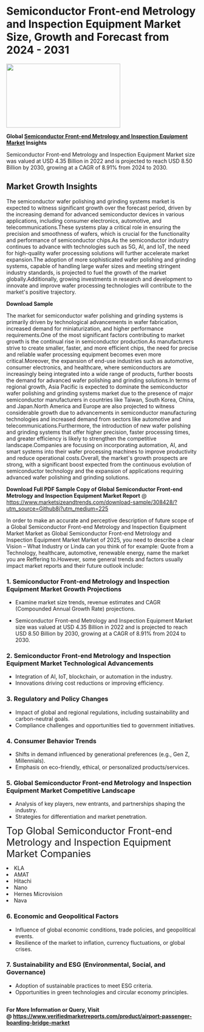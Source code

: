 <H1>Semiconductor Front-end Metrology and Inspection Equipment Market Size, Growth and Forecast from 2024 - 2031</H1><img class="aligncenter size-medium wp-image-584254" src="https://thirdeyenews.in/wp-content/uploads/2024/09/Global-Market-Research-300x168.jpeg" alt="" width="300" height="168" /><p><strong>Global&nbsp;<a href="https://www.marketsizeandtrends.com/download-sample/308428/?utm_source=Github8j?utm_medium=225">Semiconductor Front-end Metrology and Inspection Equipment Market</a> Insights</strong></p><p>Semiconductor Front-end Metrology and Inspection Equipment Market size was valued at USD 4.35 Billion in 2022 and is projected to reach USD 8.50 Billion by 2030, growing at a CAGR of 8.91% from 2024 to 2030.</p><p><h2>Market Growth Insights</h2> <p>The semiconductor wafer polishing and grinding systems market is expected to witness significant growth over the forecast period, driven by the increasing demand for advanced semiconductor devices in various applications, including consumer electronics, automotive, and telecommunications.These systems play a critical role in ensuring the precision and smoothness of wafers, which is crucial for the functionality and performance of semiconductor chips.As the semiconductor industry continues to advance with technologies such as 5G, AI, and IoT, the need for high-quality wafer processing solutions will further accelerate market expansion.The adoption of more sophisticated wafer polishing and grinding systems, capable of handling large wafer sizes and meeting stringent industry standards, is projected to fuel the growth of the market globally.Additionally, growing investments in research and development to innovate and improve wafer processing technologies will contribute to the market's positive trajectory.</p> <p><strong>Download Sample</strong></p> <p>The market for semiconductor wafer polishing and grinding systems is primarily driven by technological advancements in wafer fabrication, increased demand for miniaturization, and higher performance requirements.One of the most significant factors contributing to market growth is the continual rise in semiconductor production.As manufacturers strive to create smaller, faster, and more efficient chips, the need for precise and reliable wafer processing equipment becomes even more critical.Moreover, the expansion of end-use industries such as automotive, consumer electronics, and healthcare, where semiconductors are increasingly being integrated into a wide range of products, further boosts the demand for advanced wafer polishing and grinding solutions.In terms of regional growth, Asia Pacific is expected to dominate the semiconductor wafer polishing and grinding systems market due to the presence of major semiconductor manufacturers in countries like Taiwan, South Korea, China, and Japan.North America and Europe are also projected to witness considerable growth due to advancements in semiconductor manufacturing technologies and increased demand from sectors like automotive and telecommunications.Furthermore, the introduction of new wafer polishing and grinding systems that offer higher precision, faster processing times, and greater efficiency is likely to strengthen the competitive landscape.Companies are focusing on incorporating automation, AI, and smart systems into their wafer processing machines to improve productivity and reduce operational costs.Overall, the market's growth prospects are strong, with a significant boost expected from the continuous evolution of semiconductor technology and the expansion of applications requiring advanced wafer polishing and grinding solutions.</p> <p><span class=""><strong>Download Full PDF Sample Copy of Global Semiconductor Front-end Metrology and Inspection Equipment Market Report</strong> @ <a href="https://www.marketsizeandtrends.com/download-sample/308428/?utm_source=Github8j?utm_medium=225" target="_blank">https://www.marketsizeandtrends.com/download-sample/308428/?utm_source=Github8j?utm_medium=225</a></span></p><p>In order to make an accurate and perceptive description of future scope of a Global&nbsp;Semiconductor Front-end Metrology and Inspection Equipment Market Market as Global&nbsp;Semiconductor Front-end Metrology and Inspection Equipment Market Market of 2025, you need to describe a clear Vision &ndash; What Industry or Linda can you think of for example: Quote from a Technology, healthcare, automotive, renewable energy, name the market you are Reffering to.However, some general trends and factors usually impact market reports and their future outlook include:</p><h3>1.&nbsp;<strong>Semiconductor Front-end Metrology and Inspection Equipment Market Growth Projections</strong></h3><ul><li>Examine market size trends, revenue estimates and CAGR (Compounded Annual Growth Rate) projections.</li><li><p>Semiconductor Front-end Metrology and Inspection Equipment Market size was valued at USD 4.35 Billion in 2022 and is projected to reach USD 8.50 Billion by 2030, growing at a CAGR of 8.91% from 2024 to 2030.</p></li></ul><h3>2.&nbsp;<strong>Semiconductor Front-end Metrology and Inspection Equipment Market Technological Advancements</strong></h3><ul><li>Integration of AI, IoT, blockchain, or automation in the industry.</li><li>Innovations driving cost reductions or improving efficiency.</li></ul><h3>3.&nbsp;<strong>Regulatory and Policy Changes</strong></h3><ul><li>Impact of global and regional regulations, including sustainability and carbon-neutral goals.</li><li>Compliance challenges and opportunities tied to government initiatives.</li></ul><h3>4.&nbsp;<strong>Consumer Behavior Trends</strong></h3><ul><li>Shifts in demand influenced by generational preferences (e.g., Gen Z, Millennials).</li><li>Emphasis on eco-friendly, ethical, or personalized products/services.</li></ul><h3>5.&nbsp;<strong>Global Semiconductor Front-end Metrology and Inspection Equipment Market Competitive Landscape</strong></h3><ul><li>Analysis of key players, new entrants, and partnerships shaping the industry.</li><li>Strategies for differentiation and market penetration.</li></ul><p data-pm-slice="1 1 []"><span style="color: inherit; font-family: inherit; font-size: 25px;">Top Global Semiconductor Front-end Metrology and Inspection Equipment Market Companies</span></p><div class="" data-test-id=""><p><li>KLA</li><li> AMAT</li><li> Hitachi</li><li> Nano</li><li> Hernes Microvision</li><li> Nava</li></p></div><h3>6.&nbsp;<strong>Economic and Geopolitical Factors</strong></h3><ul><li>Influence of global economic conditions, trade policies, and geopolitical events.</li><li>Resilience of the market to inflation, currency fluctuations, or global crises.</li></ul><h3>7.&nbsp;<strong>Sustainability and ESG (Environmental, Social, and Governance)</strong></h3><ul><li>Adoption of sustainable practices to meet ESG criteria.</li><li>Opportunities in green technologies and circular economy principles.</li></ul><h2><strong style="font-size: 14px;">For More Information or Query, Visit @&nbsp;</strong><a style="background-color: #ffffff; font-size: 14px;" href="https://www.marketsizeandtrends.com/report/semiconductor-front-end-metrology-and-inspection-equipment-market/" target="_blank">https://www.verifiedmarketreports.com/product/airport-passenger-boarding-bridge-market</a></h2>